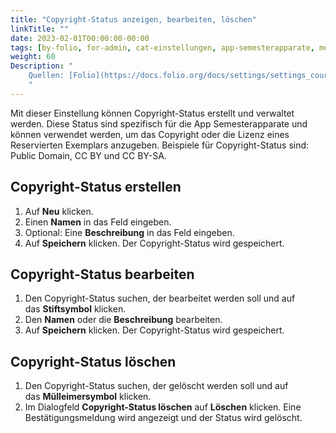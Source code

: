 ```yaml
---
title: "Copyright-Status anzeigen, bearbeiten, löschen"
linkTitle: ""
date: 2023-02-01T00:00:00-00:00
tags: [by-folio, for-admin, cat-einstellungen, app-semesterapparate, meta-workflow_sammlung]
weight: 60
Description: "
    Quellen: [Folio](https://docs.folio.org/docs/settings/settings_courses/settings_courses/#settings--courses--copyright-statuses) & [GBV](https://info.gbv.de/pages/viewpage.action?pageId=844890126)
    "
---
```


Mit dieser Einstellung können Copyright-Status erstellt und verwaltet werden. Diese Status sind spezifisch für die App Semesterapparate und können verwendet werden, um das Copyright oder die Lizenz eines Reservierten Exemplars anzugeben. Beispiele für Copyright-Status sind: Public Domain, CC BY und CC BY-SA.

## Copyright-Status erstellen

1.  Auf **Neu** klicken.
2.  Einen **Namen** in das Feld eingeben.
3.  Optional: Eine **Beschreibung** in das Feld eingeben.
4.  Auf **Speichern** klicken. Der Copyright-Status wird gespeichert.

## Copyright-Status bearbeiten

1.  Den Copyright-Status suchen, der bearbeitet werden soll und auf das **Stiftsymbol** klicken.
2.  Den **Namen** oder die **Beschreibung** bearbeiten.
3.  Auf **Speichern** klicken. Der Copyright-Status wird gespeichert.

## Copyright-Status löschen

1.  Den Copyright-Status suchen, der gelöscht werden soll und auf das **Mülleimersymbol** klicken.
2.  Im Dialogfeld **Copyright-Status löschen** auf **Löschen** klicken. Eine Bestätigungsmeldung wird angezeigt und der Status wird gelöscht.
